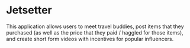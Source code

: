 # Jetsetter

This application allows users to meet travel buddies, post items that they purchased (as well as the price that they paid / haggled for those items), and create short form videos with incentives for popular influencers.

